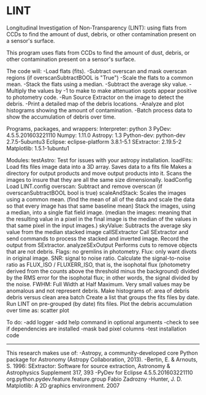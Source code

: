 # LINT
Longitudinal Investigation of Non-Transparency (LINT): using flats from CCDs to find the amount of dust, debris, or other contamination present on a sensor's surface.

This program uses flats from CCDs to find the amount of dust, debris, or other contamination present on a sensor's surface. 

The code will:
    -Load flats (fits).
    -Subtract overscan and mask overscan regions (if overscanSubtractBOOL is "True")
    -Scale the flats to a common mean.
    -Stack the flats using a median.
    -Subtract the average sky value.
    -Multiply the values by -1 to make to make attenuation spots appear positive to photometry code. 
    -Run Source Extractor on the image to detect the debris.
    -Print a detailed map of the debris locations.
    -Analyze and plot histograms showing the amount of contamination.
    -Batch process data to show the accumulation of debris over time.

Programs, packages, and wrappers:
    Interpreter: python 3
    PyDev: 4.5.5.201603221110
    Numpy: 1.11.0
    Astropy: 1.3
    Python-dev: python-dev 2.7.5-5ubuntu3
    Eclipse: eclipse-platform 3.8.1-5.1
    SExtractor: 2.19.5-2
    Matplotlib: 1.5.1-1ubuntu1
    
Modules:
    testAstro: 
        Test for issues with your astropy installation.
    loadFits:
        Load fits files image data into a 3D array.
        Saves data to a fits file
        Makes a directory for output products and move output products into it.
        Scans the images to insure that they are all the same size dimensionally.
    loadConfig
        Load LINT.config
    overscan:
        Subtract and remove overscan (if overscanSubtractBOOL bool is true)
    scaleAndStack:
        Scales the images using a common mean.
            (find the mean of all of the data and scale the data so that every image has that same baseline mean)
        Stack the images, using a median, into a single flat field image. 
            (median the images: meaning that the resulting value in a pixel in the final image is the median of the values in that same pixel in the input images.)
    skyValue:
        Subtracts the average sky value from the median stacked image
    callSExtractor
        Call SExtractor and send commands to process the stacked and inverted image. 
        Record the output from SExtractor.
    analyzeSExOutput
        Performs cuts to remove objects that are not debris.
            Flags: no gremlins in photometry.
            Flux: only want divots in original image.
            SNR: signal to noise ratio. Calculate the signal-to-noise ratio as FLUX_ISO / FLUXERR_ISO, that is, 
                the isophotal flux (photometry derived from the counts above the threshold minus the background) 
                divided by the RMS error for the isophotal flux; in other words, the signal divided by the noise. 
            FWHM: Full Width at Half Maximum. Very small values may be anomalous and not represent debris.
        Make histograms of:
            area of debris
            debris versus clean area
    batch
        Create a list that groups the fits files by date.
        Run LINT on pre-grouped (by date) fits files.
        Plot the debris accumulation over time as: scatter plot
    
To do:
    -add logger
    -add help command in optional arguments
    -check to see if dependencies are installed
    -mask bad pixel columns
    -test installation code
    
------------------------------------------------------------------------------------------------------------------------------
This research makes use of:
    -Astropy, a community-developed core Python package for Astronomy (Astropy Collaboration, 2013).
    -Bertin, E. & Arnouts, S. 1996: SExtractor: Software for source extraction, Astronomy & Astrophysics Supplement 317, 393
    -PyDev for Eclipse 4.5.5.201603221110 org.python.pydev.feature.feature.group Fabio Zadrozny
    -Hunter, J. D. Matplotlib: A 2D graphics environment. 2007
